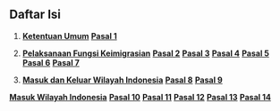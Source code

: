 ## Daftar Isi

1. **[Ketentuan Umum](uu-6-2011-Keimigrasian/1-ketentuan-umum.md)**
**[Pasal 1](uu-6-2011-Keimigrasian/2-pasal-1.md)**

2. **[Pelaksanaan Fungsi Keimigrasian](uu-6-2011-Keimigrasian/3-pelaksanaan-fungsi-keimigrasian.md)**
**[Pasal 2](uu-6-2011-Keimigrasian/4-pasal-2.md)**
**[Pasal 3](uu-6-2011-Keimigrasian/5-pasal-3.md)**
**[Pasal 4](uu-6-2011-Keimigrasian/6-pasal-4.md)**
**[Pasal 5](uu-6-2011-Keimigrasian/7-pasal-5.md)**
**[Pasal 6](uu-6-2011-Keimigrasian/8-pasal-6.md)**
**[Pasal 7](uu-6-2011-Keimigrasian/9-pasal-7.md)**

3. **[Masuk dan Keluar Wilayah Indonesia](uu-6-2011-Keimigrasian/10-masuk-dan-keluar-wil-indo.md)**
**[Pasal 8](uu-6-2011-Keimigrasian/11-pasal-8.md)**
**[Pasal 9](uu-6-2011-Keimigrasian/12-pasal-9.md)**

**[Masuk Wilayah Indonesia](uu-6-2011-Keimigrasian/13-masuk-wil-indo.md)**
**[Pasal 10](uu-6-2011-Keimigrasian/14-pasal-10.md)**
**[Pasal 11](uu-6-2011-Keimigrasian/15-pasal-11.md)**
**[Pasal 12](uu-6-2011-Keimigrasian/16-pasal-12.md)**
**[Pasal 13](uu-6-2011-Keimigrasian/17-pasal-13.md)**
**[Pasal 14](uu-6-2011-Keimigrasian/18-pasal-14.md)**
